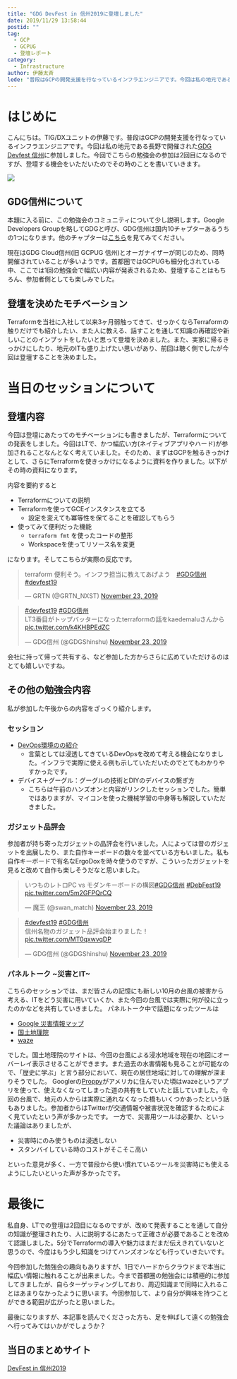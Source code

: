 ```yaml
---
title: "GDG DevFest in 信州2019に登壇しました"
date: 2019/11/29 13:58:44
postid: ""
tag:
  - GCP
  - GCPUG
  - 登壇レポート
category:
  - Infrastructure
author: 伊藤太斉
lede: "普段はGCPの開発支援を行なっているインフラエンジニアです。今回は私の地元である長野で開催された GDG Devfest 信州 に参加しました。今回でこちらの勉強会の参加は2回目になるのですが、登壇する機会をいただいたのでその時のことを書いていきます。"
---
```

# はじめに

こんにちは。TIG/DXユニットの伊藤です。普段はGCPの開発支援を行なっているインフラエンジニアです。今回は私の地元である長野で開催された[GDG Devfest 信州](https://gdg-shinshu.connpass.com/event/151084/)に参加しました。今回でこちらの勉強会の参加は2回目になるのですが、登壇する機会をいただいたのでその時のことを書いていきます。

<img src="/images/2019/20191129/photo_20191129_01.jpeg" class="img-small-size" loading="lazy">

## GDG信州について

本題に入る前に、この勉強会のコミュニティについて少し説明します。Google Developers Groupを略してGDGと呼び、GDG信州は国内10チャプターあるうちの1つになります。他のチャプターは[こちら](https://sites.google.com/site/gdgjapan/)を見てみてください。

現在はGDG Cloud信州(旧 GCPUG 信州)とオーガナイザーが同じのため、同時開催されていることが多いようです。首都圏ではGCPUGも細分化されている中、ここでは1回の勉強会で幅広い内容が発表されるため、登壇することはもちろん、参加者側としても楽しみでした。

## 登壇を決めたモチベーション

Terraformを当社に入社して以来3ヶ月弱触ってきて、せっかくならTerraformの触りだけでも紹介したい、また人に教える、話すことを通して知識の再確認や新しいことのインプットをしたいと思って登壇を決めました。また、実家に帰るきっかけにしたり、地元のITも盛り上げたい思いがあり、前回は聴く側でしたが今回は登壇することを決めました。

# 当日のセッションについて

## 登壇内容

今回は登壇にあたってのモチベーションにも書きましたが、Terraformについての発表をしました。今回はLTで、かつ幅広い方(ネイティブアプリやハード)が参加されることなんとなく考えていました。そのため、まずはGCPを触るきっかけとして、さらにTerraformを使きっかけになるように資料を作りました。以下がその時の資料になります。

<script async class="speakerdeck-embed" data-id="fea7b09893e0479cb2f4d5a969c43e70" data-ratio="1.33333333333333" src="//speakerdeck.com/assets/embed.js"></script>

内容を要約すると

- Terraformについての説明
- Terraformを使ってGCEインスタンスを立てる
  - 設定を変えても冪等性を保てることを確認してもらう
- 使ってみて便利だった機能
  - `terraform fmt` を使ったコードの整形
  - Workspaceを使ってリソース名を変更

になります。そしてこちらが実際の反応です。

<blockquote class="twitter-tweet"><p lang="ja" dir="ltr">terraform 便利そう。インフラ担当に教えてあげよう　<a href="https://twitter.com/hashtag/GDG%E4%BF%A1%E5%B7%9E?src=hash&amp;ref_src=twsrc%5Etfw">#GDG信州</a> <a href="https://twitter.com/hashtag/devfest19?src=hash&amp;ref_src=twsrc%5Etfw">#devfest19</a></p>&mdash; GRTN (@GRTN_NXST) <a href="https://twitter.com/GRTN_NXST/status/1198118758948061185?ref_src=twsrc%5Etfw">November 23, 2019</a></blockquote> <script async src="https://platform.twitter.com/widgets.js" charset="utf-8"></script>

<blockquote class="twitter-tweet"><p lang="ja" dir="ltr"><a href="https://twitter.com/hashtag/devfest19?src=hash&amp;ref_src=twsrc%5Etfw">#devfest19</a> <a href="https://twitter.com/hashtag/GDG%E4%BF%A1%E5%B7%9E?src=hash&amp;ref_src=twsrc%5Etfw">#GDG信州</a><br>LT3番目がトップバッターになったterraformの話をkaedemaluさんから <a href="https://t.co/k4KHBPEdZC">pic.twitter.com/k4KHBPEdZC</a></p>&mdash; GDG信州 (@GDGShinshu) <a href="https://twitter.com/GDGShinshu/status/1198118731253043200?ref_src=twsrc%5Etfw">November 23, 2019</a></blockquote> <script async src="https://platform.twitter.com/widgets.js" charset="utf-8"></script>

会社に持って帰って共有する、など参加した方からさらに広めていただけるのはとても嬉しいですね。

## その他の勉強会内容

私が参加した午後からの内容をざっくり紹介します。

### セッション

- [DevOps環境のの紹介](https://speakerdeck.com/koda/devfest-in-shinshu-2019-abount-devops-in-gcp)
  - 言葉としては浸透してきているDevOpsを改めて考える機会になりました。インフラで実際に使える例も示していただいたのでとてもわかりやすかったです。
- デバイス＋グーグル：グーグルの技術とDIYのデバイスの繋ぎ方
  - こちらは午前のハンズオンと内容がリンクしたセッションでした。簡単ではありますが、マイコンを使った機械学習の中身等も解説していただきました。

### ガジェット品評会

参加者が持ち寄ったガジェットの品評会を行いました。人によっては昔のガジェットを出展したり、また自作キーボードの数々を並べている方もいました。私も自作キーボードで有名なErgoDoxを時々使うのですが、こういったガジェットを見ると改めて自作も楽しそうだなと思いました。

<blockquote class="twitter-tweet"><p lang="ja" dir="ltr">いつものレトロPC vs モダンキーボードの構図<a href="https://twitter.com/hashtag/GDG%E4%BF%A1%E5%B7%9E?src=hash&amp;ref_src=twsrc%5Etfw">#GDG信州</a> <a href="https://twitter.com/hashtag/DebFest19?src=hash&amp;ref_src=twsrc%5Etfw">#DebFest19</a> <a href="https://t.co/5m2GFPQrCQ">pic.twitter.com/5m2GFPQrCQ</a></p>&mdash; 魔王 (@swan_match) <a href="https://twitter.com/swan_match/status/1198085871397826560?ref_src=twsrc%5Etfw">November 23, 2019</a></blockquote> <script async src="https://platform.twitter.com/widgets.js" charset="utf-8"></script>

<blockquote class="twitter-tweet"><p lang="ja" dir="ltr"><a href="https://twitter.com/hashtag/devfest19?src=hash&amp;ref_src=twsrc%5Etfw">#devfest19</a> <a href="https://twitter.com/hashtag/GDG%E4%BF%A1%E5%B7%9E?src=hash&amp;ref_src=twsrc%5Etfw">#GDG信州</a><br>信州名物のガジェット品評会始まりました！ <a href="https://t.co/MT0qxwvqDP">pic.twitter.com/MT0qxwvqDP</a></p>&mdash; GDG信州 (@GDGShinshu) <a href="https://twitter.com/GDGShinshu/status/1198112181981593600?ref_src=twsrc%5Etfw">November 23, 2019</a></blockquote> <script async src="https://platform.twitter.com/widgets.js" charset="utf-8"></script>

### パネルトーク ~災害とIT~

こちらのセッションでは、まだ皆さんの記憶にも新しい10月の台風の被害から考える、ITをどう災害に用いていくか、また今回の台風では実際に何が役に立ったのかなどを共有していきました。
パネルトーク中で話題になったツールは

- [Google 災害情報マップ](https://www.google.org/crisismap/japan?hl=ja&gl=jp)
- [国土地理院](https://maps.gsi.go.jp/#13/36.680751/138.285317/&base=std&ls=std%7C20191012typhoon19_chikumagawa_1016do_sokuho&blend=0&disp=11&lcd=seamlessphoto&vs=c0j0h0k0l0u0t0z0r0s1m0f0&vs2=f0&sync=1&base2=ort&ls2=ort%7Cexperimental_anno&disp2=11&lcd2=experimental_jhj)
- [waze](https://www.waze.com/ja)

でした。国土地理院のサイトは、今回の台風による浸水地域を現在の地図にオーバーレイ表示させることができます。また過去の水害情報も見ることが可能なので、「歴史に学ぶ」と言う部分において、現在の居住地域に対しての理解が深まりそうでした。
Googlerの[Proppy](https://twitter.com/proppy)がアメリカに住んでいた頃はwazeというアプリを使って、使えなくなってしまった道の共有をしていたと話していました。今回の台風で、地元の人からは実際に通れなくなった橋もいくつかあったという話もありました。参加者からはTwitterが交通情報や被害状況を確認するためによく見ていたという声が多かったです。
一方で、災害用ツールは必要か、といった議論はありましたが、

- 災害時にのみ使うものは浸透しない
- スタンバイしている時のコストがそこそこ高い

といった意見が多く、一方で普段から使い慣れているツールを災害時にも使えるようにしたいといった声が多かったです。

# 最後に

私自身、LTでの登壇は2回目になるのですが、改めて発表することを通して自分の知識が整理されたり、人に説明するにあたって正確さが必要であることを改めて認識しました。5分でTerraformの導入や魅力はまだまだ伝えきれていないと思うので、今度はもう少し知識をつけてハンズオンなども行っていきたいです。

今回参加した勉強会の趣向もありますが、1日でハードからクラウドまで本当に幅広い情報に触れることが出来ました。今まで首都圏の勉強会には積極的に参加してきましたが、自らターゲッティングしており、周辺知識まで同時に入れることはあまりなかったように思います。今回参加して、より自分が興味を持つことができる範囲が広がったと思いました。

最後になりますが、本記事を読んでくださった方も、足を伸ばして遠くの勉強会へ行ってみてはいかがでしょうか？

## 当日のまとめサイト

[DevFest in 信州2019](https://sites.google.com/site/gdgshinshu/home/archive/devfest19)
